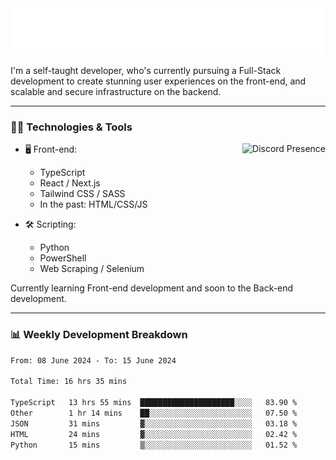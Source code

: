 <img src="assets/wave.svg" alt=":wave:" />

I'm a self-taught developer, who's currently pursuing a Full-Stack development to create stunning user experiences on the front-end, and scalable and secure infrastructure on the backend.

---

### 🧑‍💻 Technologies & Tools

<a href="https://discord.com/users/414304208649453568" target="_blank" rel="nofollow">
   <img src="https://lanyard-profile-readme.vercel.app/api/414304208649453568?idleMessage=Probably%20doing%20something%20else..." alt="Discord Presence" align="right">
</a>

- 🖥️ Front-end:

  - TypeScript
  - React / Next.js
  - Tailwind CSS / SASS
  - In the past: HTML/CSS/JS

- 🛠 Scripting:

  - Python
  - PowerShell
  - Web Scraping / Selenium

Currently learning Front-end development and soon to the Back-end development.

---

### 📊 Weekly Development Breakdown

<!-- ![ccrsxx's GitHub Stats](https://github-readme-stats.vercel.app/api?username=ccrsxx&count_private=true&theme=tokyonight) -->
<!-- ![ccrsxx's Top Langs](https://github-readme-stats.vercel.app/api/top-langs/?username=ccrsxx&hide=lua,java,html&theme=tokyonight) -->

<!--START_SECTION:waka-->

```txt
From: 08 June 2024 - To: 15 June 2024

Total Time: 16 hrs 35 mins

TypeScript   13 hrs 55 mins  █████████████████████░░░░   83.90 %
Other        1 hr 14 mins    ██░░░░░░░░░░░░░░░░░░░░░░░   07.50 %
JSON         31 mins         ▓░░░░░░░░░░░░░░░░░░░░░░░░   03.18 %
HTML         24 mins         ▓░░░░░░░░░░░░░░░░░░░░░░░░   02.42 %
Python       15 mins         ▒░░░░░░░░░░░░░░░░░░░░░░░░   01.52 %
```

<!--END_SECTION:waka-->
